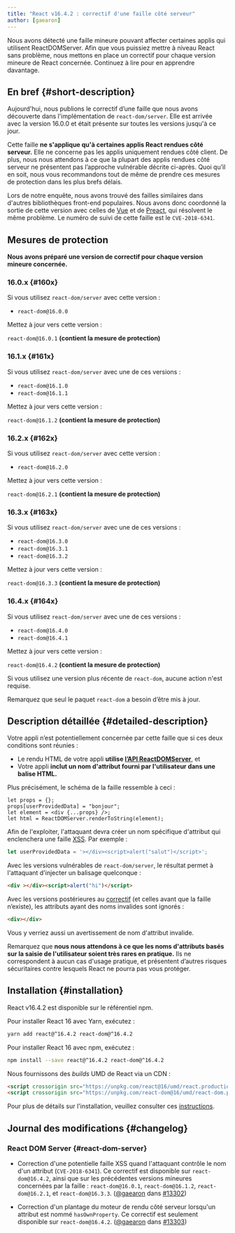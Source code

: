 ```yaml
---
title: "React v16.4.2 : correctif d'une faille côté serveur"
author: [gaearon]
---
```


Nous avons détecté une faille mineure pouvant affecter certaines applis qui utilisent ReactDOMServer. Afin que vous puissiez mettre à niveau React sans problème, nous mettons en place un correctif pour chaque version mineure de React concernée. Continuez à lire pour en apprendre davantage.

## En bref {#short-description}

Aujourd'hui, nous publions le correctif d’une faille que nous avons découverte dans l'implémentation de `react-dom/server`. Elle est arrivée avec la version 16.0.0 et était présente sur toutes les versions jusqu'à ce jour.

Cette faille **ne s'applique qu'à certaines applis React rendues côté serveur.** Elle ne concerne pas les applis uniquement rendues côté client. De plus, nous nous attendons à ce que la plupart des applis rendues côté serveur ne présentent pas l’approche vulnérable décrite ci-après. Quoi qu’il en soit, nous vous recommandons tout de même de prendre ces mesures de protection dans les plus brefs délais.

Lors de notre enquête, nous avons trouvé des failles similaires dans d'autres bibliothèques front-end populaires. Nous avons donc coordonné la sortie de cette version avec celles de [Vue](https://github.com/vuejs/vue/releases/tag/v2.5.17) et de [Preact](https://github.com/developit/preact-render-to-string/releases/tag/3.7.1), qui résolvent le même problème. Le numéro de suivi de cette faille est le `CVE-2018-6341`.

## Mesures de protection

**Nous avons préparé une version de correctif pour chaque version mineure concernée.**

### 16.0.x {#160x}

Si vous utilisez `react-dom/server` avec cette version :

- `react-dom@16.0.0`

Mettez à jour vers cette version :

`react-dom@16.0.1` **(contient la mesure de protection)**

### 16.1.x {#161x}

Si vous utilisez `react-dom/server` avec une de ces versions :

- `react-dom@16.1.0`
- `react-dom@16.1.1`

Mettez à jour vers cette version :

`react-dom@16.1.2` **(contient la mesure de protection)**

### 16.2.x {#162x}

Si vous utilisez `react-dom/server` avec cette version :

- `react-dom@16.2.0`

Mettez à jour vers cette version :

`react-dom@16.2.1` **(contient la mesure de protection)**

### 16.3.x {#163x}

Si vous utilisez `react-dom/server` avec une de ces versions :

- `react-dom@16.3.0`
- `react-dom@16.3.1`
- `react-dom@16.3.2`

Mettez à jour vers cette version :

`react-dom@16.3.3` **(contient la mesure de protection)**

### 16.4.x {#164x}

Si vous utilisez `react-dom/server` avec une de ces versions :

- `react-dom@16.4.0`
- `react-dom@16.4.1`

Mettez à jour vers cette version :

`react-dom@16.4.2` **(contient la mesure de protection)**

Si vous utilisez une version plus récente de `react-dom`, aucune action n'est requise.

Remarquez que seul le paquet `react-dom` a besoin d’être mis à jour.

## Description détaillée {#detailed-description}

Votre appli n’est potentiellement concernée par cette faille que si ces deux conditions sont réunies :

* Le rendu HTML de votre appli **utilise [l’API ReactDOMServer](/docs/react-dom-server.html)**, et
* Votre appli **inclut un nom d'attribut fourni par l'utilisateur dans une balise HTML.**

Plus précisément, le schéma de la faille ressemble à ceci :

```js{2}
let props = {};
props[userProvidedData] = "bonjour";
let element = <div {...props} />;
let html = ReactDOMServer.renderToString(element);
```

Afin de l'exploiter, l'attaquant devra créer un nom spécifique d'attribut qui enclenchera une faille [XSS](https://en.wikipedia.org/wiki/Cross-site_scripting). Par exemple : 

```js
let userProvidedData = '></div><script>alert("salut")</script>';
```

Avec les versions vulnérables de `react-dom/server`, le résultat permet à l'attaquant d'injecter un balisage quelconque :

```html
<div ></div><script>alert("hi")</script>
```

Avec les versions postérieures au [correctif](https://github.com/facebook/react/pull/13302) (et celles avant que la faille n’existe), les attributs ayant des noms invalides sont ignorés :

```html
<div></div>
```

Vous y verriez aussi un avertissement de nom d'attribut invalide.

Remarquez que **nous nous attendons à ce que les noms d'attributs basés sur la saisie de l'utilisateur soient très rares en pratique.** Ils ne correspondent à aucun cas d'usage pratique, et présentent d’autres risques sécuritaires contre lesquels React ne pourra pas vous protéger.

## Installation {#installation}

React v16.4.2 est disponible sur le référentiel npm.

Pour installer React 16 avec Yarn, exécutez :

```bash
yarn add react@^16.4.2 react-dom@^16.4.2
```

Pour installer React 16 avec npm, exécutez :

```bash
npm install --save react@^16.4.2 react-dom@^16.4.2
```

Nous fournissons des *builds* UMD de React via un CDN :

```html
<script crossorigin src="https://unpkg.com/react@16/umd/react.production.min.js"></script>
<script crossorigin src="https://unpkg.com/react-dom@16/umd/react-dom.production.min.js"></script>
```

Pour plus de détails sur l'installation, veuillez consulter ces [instructions](/docs/installation.html).

## Journal des modifications {#changelog}

### React DOM Server {#react-dom-server}

* Correction d'une potentielle faille XSS quand l'attaquant contrôle le nom d'un attribut (`CVE-2018-6341`). Ce correctif est disponible sur `react-dom@16.4.2`, ainsi que sur les précédentes versions mineures concernées par la faille : `react-dom@16.0.1`, `react-dom@16.1.2`, `react-dom@16.2.1`, et `react-dom@16.3.3`. ([@gaearon](https://github.com/gaearon) dans [#13302](https://github.com/facebook/react/pull/13302))

* Correction d'un plantage du moteur de rendu côté serveur lorsqu'un attribut est nommé `hasOwnProperty`. Ce correctif est seulement disponible sur `react-dom@16.4.2`. ([@gaearon](https://github.com/gaearon) dans [#13303](https://github.com/facebook/react/pull/13303))
